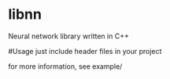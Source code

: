 # libnn
Neural network library written in C++

#Usage
just include header files in your project

for more information, see example/
